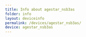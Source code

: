 ```yaml
---
title: Info about agestar_nsb3as
folder: info
layout: deviceinfo
permalink: /devices/agestar_nsb3as/
device: agestar_nsb3as
---
```

